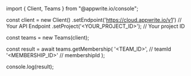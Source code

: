 import { Client, Teams } from "@appwrite.io/console";

const client = new Client()
    .setEndpoint('https://cloud.appwrite.io/v1') // Your API Endpoint
    .setProject('<YOUR_PROJECT_ID>'); // Your project ID

const teams = new Teams(client);

const result = await teams.getMembership(
    '<TEAM_ID>', // teamId
    '<MEMBERSHIP_ID>' // membershipId
);

console.log(result);
